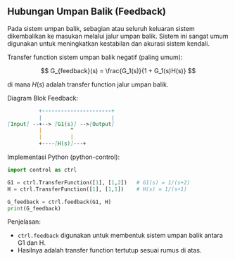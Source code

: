 ## Hubungan Umpan Balik (Feedback)

Pada sistem umpan balik, sebagian atau seluruh keluaran sistem dikembalikan ke masukan melalui jalur umpan balik. Sistem ini sangat umum digunakan untuk meningkatkan kestabilan dan akurasi sistem kendali.

Transfer function sistem umpan balik negatif (paling umum):

$$
G_{feedback}(s) = \frac{G_1(s)}{1 + G_1(s)H(s)}
$$

di mana $H(s)$ adalah transfer function jalur umpan balik.

Diagram Blok Feedback:

```markdown
          +----------------------+
          |                      |
[Input] --+--> [G1(s)] -->[Output]
          |         ^
          |         |
          +----[H(s)]---+
```

Implementasi Python (python-control):

```python
import control as ctrl

G1 = ctrl.TransferFunction([1], [1,2])   # G1(s) = 1/(s+2)
H = ctrl.TransferFunction([1], [1,1])    # H(s) = 1/(s+1)

G_feedback = ctrl.feedback(G1, H)
print(G_feedback)
```

Penjelasan:

- `ctrl.feedback` digunakan untuk membentuk sistem umpan balik antara G1 dan H.
- Hasilnya adalah transfer function tertutup sesuai rumus di atas.


